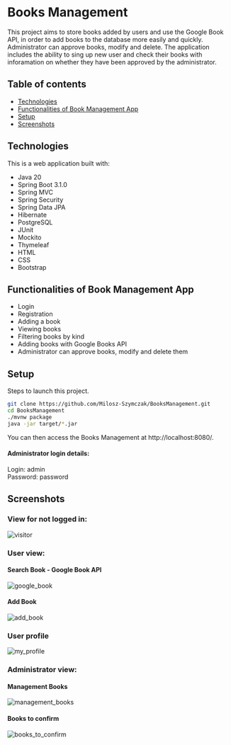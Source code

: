 # Books Management
This project aims to store books added by users and use the Google Book API, in order to add books to the database more easily and quickly. Administrator can approve books, modify and delete. The application includes the ability to sing up new user and check their books with inforamation on whether they have been approved by the administrator.

## Table of contents
* [Technologies](#Technologies)
* [Functionalities of Book Management App](#Functionalities-of-Book-Management-App)
* [Setup](#Setup)
* [Screenshots](#Screenshots)

## Technologies
This is a web application built with:
* Java 20
* Spring Boot 3.1.0
* Spring MVC
* Spring Security
* Spring Data JPA
* Hibernate
* PostgreSQL
* JUnit
* Mockito
* Thymeleaf
* HTML
* CSS
* Bootstrap

## Functionalities of Book Management App
* Login
* Registration
* Adding a book
* Viewing books
* Filtering books by kind
* Adding books with Google Books API
* Administrator can approve books, modify and delete them

## Setup
Steps to launch this project.
```bash
git clone https://github.com/Milosz-Szymczak/BooksManagement.git
cd BooksManagement
./mvnw package
java -jar target/*.jar
```
You can then access the Books Management at http://localhost:8080/.

#### Administrator login details:
Login: admin <br/>
Password: password

## Screenshots

### View for not logged in:
![visitor](https://github.com/Milosz-Szymczak/BooksManagement/assets/99685108/2a76293d-ff95-48be-a3cf-0fdf32a736aa)


### User view:

#### Search Book - Google Book API
![google_book](https://github.com/Milosz-Szymczak/BooksManagement/assets/99685108/5706a397-626c-4121-a0c4-ef20ba88bbe8)


#### Add Book 
![add_book](https://github.com/Milosz-Szymczak/BooksManagement/assets/99685108/ed249029-fba9-4eee-9100-1a755b8b7949)

### User profile
![my_profile](https://github.com/Milosz-Szymczak/BooksManagement/assets/99685108/db5c5a0e-efc4-4231-83c2-290a6a921530)


### Administrator view:

#### Management Books
![management_books](https://github.com/Milosz-Szymczak/BooksManagement/assets/99685108/21576014-654f-4659-8466-c5f74c879e95)


#### Books to confirm
![books_to_confirm](https://github.com/Milosz-Szymczak/BooksManagement/assets/99685108/a0d31920-9537-48bb-a3a3-a325681dec6a)


